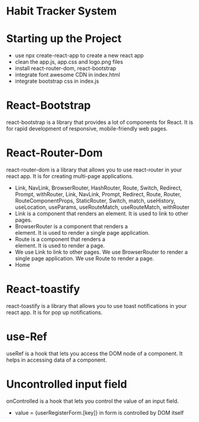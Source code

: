 # Habit Tracker System

# Starting up the Project

- use npx create-react-app to create a new react app
- clean the app.js, app.css and logo.png files
- install react-router-dom, react-bootstrap
- integrate font awesome CDN in index.html
- integrate bootstrap css in index.js

# React-Bootstrap

react-bootstrap is a library that provides a lot of components for React. It is for rapid development of responsive, mobile-friendly web pages.

# React-Router-Dom

react-router-dom is a library that allows you to use react-router in your react app. It is for creating multi-page applications.

- Link, NavLink, BrowserRouter, HashRouter, Route, Switch, Redirect, Prompt, withRouter, Link, NavLink, Prompt, Redirect, Route, Router, RouteComponentProps, StaticRouter, Switch, match, useHistory, useLocation, useParams, useRouteMatch, useRouteMatch, withRouter
- Link is a component that renders an <a> element. It is used to link to other pages.
- BrowserRouter is a component that renders a <div> element. It is used to render a single page application.
- Route is a component that renders a <div> element. It is used to render a page.
- We use Link to link to other pages. We use BrowserRouter to render a single page application. We use Route to render a page.
- <Link to="/">Home</Link>

# React-toastify

react-toastify is a library that allows you to use toast notifications in your react app. It is for pop up notifications.

# use-Ref

useRef is a hook that lets you access the DOM node of a component. It helps in accessing data of a component.

# Uncontrolled input field

onControlled is a hook that lets you control the value of an input field.

- value = {userRegisterForm.[key]} in form is controlled by DOM itself
